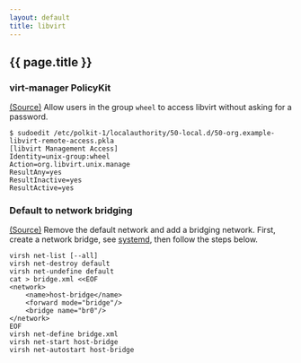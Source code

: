 ```yaml
---
layout: default
title: libvirt
---
```


## {{ page.title }}

### virt-manager PolicyKit

[(Source)](https://wiki.libvirt.org/page/SSHPolicyKitSetup)
Allow users in the group `wheel` to access libvirt without asking for a
password.

    $ sudoedit /etc/polkit-1/localauthority/50-local.d/50-org.example-libvirt-remote-access.pkla
    [libvirt Management Access]
    Identity=unix-group:wheel
    Action=org.libvirt.unix.manage
    ResultAny=yes
    ResultInactive=yes
    ResultActive=yes

### Default to network bridging

[(Source)](http://blog.leifmadsen.com/blog/2016/12/01/create-network-bridge-with-nmcli-for-libvirt/)
Remove the default network and add a bridging network.
First, create a network bridge, see [systemd](/notes/systemd/), then follow the
steps below.

    virsh net-list [--all]
    virsh net-destroy default
    virsh net-undefine default
    cat > bridge.xml <<EOF
    <network>
        <name>host-bridge</name>
        <forward mode="bridge"/>
        <bridge name="br0"/>
    </network>
    EOF
    virsh net-define bridge.xml
    virsh net-start host-bridge
    virsh net-autostart host-bridge
